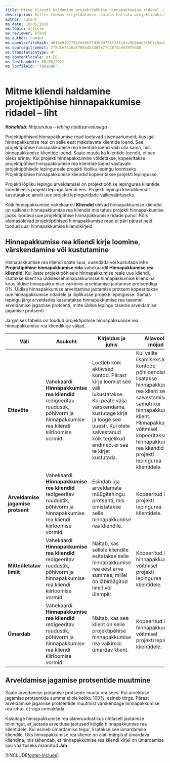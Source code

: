```yaml
---
title: Mitme kliendi haldamine projektipõhise hinnapakkumise ridadel – liht
description: Selles teemas kirjeldatakse, kuidas hallata projektipõhistel hinnapakkumiste ridadel mitut klienti.
author: rumant
ms.date: 10/06/2020
ms.topic: article
ms.reviewer: kfend
ms.author: rumant
ms.openlocfilehash: d015e9107741fd496f7d3639731f33fcdcc9b9bdd5f501c9ad2617e37a707f35
ms.sourcegitcommit: 7f8d1e7a16af769adb43d1877c28fdce53975db8
ms.translationtype: HT
ms.contentlocale: et-EE
ms.lasthandoff: 08/06/2021
ms.locfileid: "7001696"
---
```

# <a name="manage-multiple-customers-on-project-based-quote-lines---lite"></a>Mitme kliendi haldamine projektipõhise hinnapakkumise ridadel – liht

_**Kohaldub:** lihtjuurutus – tehing näidisarvelusega_

Projektipõhised hinnapakkumise read toetavad stsenaariumeid, kus igal hinnapakkumise real on selle eest makstavate klientide loend. See projektipõhise hinnapakkumise rea klientide loend võib olla sama, mis hinnapakkumise klientide loend. Saate muuta ka klientide loendit, et see oleks erinev. Kui projekti hinnapakkumine võidetakse, kopeeritakse projektipõhise hinnapakkumise rea klientide loend vastavale projektipõhisele lepingureale projekti lõpliku lepingu loomiseks. Projektipõhise hinnapakkumise kliendid kopeeritakse projekti lepingusse.

Projekti lõpliku lepingu arveldamisel on projektipõhise lepingurea klientide loendil eelis projekti lepingu loendi ees. Projekti lepingu kliendiloendit kasutatakse ainult uue projekti lepinguridade vaikeväärtuseks.

Kõik hinnapakkumise vahekaardil **Kliendid** olevad hinnapakkumise kliendid on vaikimisi hinnapakkumise rea kliendid mis tahes projekti hinnapakkumise jaoks loodava uue projektipõhise hinnapakkumise ridade puhul. Kõik olemasolevad projektipõhised hinnapakkumise read ei päri pärast neid loodud uusi hinnapakkumise kliendikirjeid.

## <a name="create-update-or-delete-a-quote-line-customer-record"></a>Hinnapakkumise rea kliendi kirje loomine, värskendamine või kustutamine

Hinnapakkumise rea kliendi saate luua, uuendada või kustutada lehe **Projektipõhine hinnapakkumise rida** vahekaardil **Hinnapakkumise rea kliendid**. Kui lisate projektipõhisele hinnapakkumise reale uue kliendi, lisatakse klient ka üldisessehinnapakkumisse hinnapakkumise kliendina koos üldise hinnapakkumise vaikimisi arveldamise jaotamise protsendiga 0%. Üldise hinnapakkumise arveldamise jaotamise protsent kopeeritakse uue hinnapakkumise ridadele ja lõplikusse projekti lepingusse. Samas lepingu järgi arveldades kasutatakse hinnapakkumise rea tasemel arveldamise jagamise protsenti, mitte üldise lepingu taseme arveldamise jagamise protsenti. 

Järgmises tabelis on toodud projektipõhise hinnapakkumise rea hinnapakkumise rea kliendikirje väljad.

| Väli | Asukoht | Kirjeldus ja juhis | Allavoolu mõjud |
| --- | --- | --- | --- |
| **Ettevõte** | Vahekaardi **Hinnapakkumise rea kliendid** redigeeritav ruudustik, põhivorm ja hinnapakkumise rea kliendi kiirloomise vormid. | Loetleb kõik aktiivsed kontod. Pärast kirje loomist see väli lukustatakse. Kui peate välja värskendama, kustutage kirje ja looge see uuesti. Kui olete salvestanud kõik tegelikud andmed, ei saa te kirjet kustutada. | Kui valite lisamiseks konto kontode põhiloendist, lisatakse hinnapakkumise rea klient selle salvestamisel samuti kui hinnapakkumise klient. Hinnapakkumise võitmisel kopeeritakse hinnapakkumise rea kliendid projekti lepingurea klientidele. |
| **Arveldamise jagamise protsent** | Vahekaardi **Hinnapakkumise rea kliendid** redigeeritav ruudustik, põhivorm ja hinnapakkumise rea kliendi kiirloomise vormid. | Esindab iga arveldamata müügitehingu protsenti, mis omistatakse selle hinnapakkumise rea kliendile. | Kopeeritud üle projekti lepingurea klientidele. |
| **Mitteületatav limiit** | Vahekaardi **Hinnapakkumise rea kliendid** redigeeritav ruudustik, põhivorm ja hinnapakkumise rea kliendi kiirloomise vormid. | Näitab, kas sellele kliendile esitatakse selle hinnapakkumise rea eest arve summas, millel on läbiräägitud limiit või ülempiir. | Kopeeritud üle hinnapakkumise võitmisel projekti lepingurea klientidele. |
| **Ümardab** | Vahekaardi **Hinnapakkumise rea kliendid** redigeeritav ruudustik, põhivorm ja hinnapakkumise rea kliendi kiirloomise vormid. | Näitab, kas see klient on selle projektipõhise hinnapakkumise rea vaikimisi ümardav klient. | Kopeeritud üle hinnapakkumise võitmisel projekti lepingu klientidele. |

## <a name="edit-billing-split-percentages"></a>Arveldamise jagamise protsentide muutmine

Saate arvedamise jaotamise protsente muuta rea sees. Kui arvelduse jagamise protsentide summa ei ole kokku 100%, esineb tõrge. Pärast arveldamise jagamise protsentide muutmist värskendage hinnapakkumise rea lehte, et viga eemaldada.

Kasutage hinnapakkumise rea alamruudustikus ühtlaselt jaotamise toimingut, et jaotada arvelduse jaotused kõigile hinnapakkumise rea klientidele. Kui esineb ümardamise tegur, lisatakse see ümardamise kliendile. Üks hinnapakkumise rea kliente on alati märgitud ümardava kliendina, mis tähendab, et hinnapakkumise rea kliendi kirjel on ümardamise lipu väärtuseks määratud **Jah**. 


[!INCLUDE[footer-include](../../includes/footer-banner.md)]